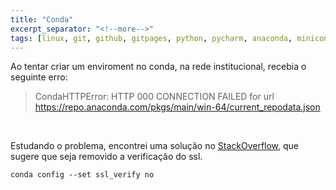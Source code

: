 ```yaml
---
title: "Conda"
excerpt_separator: "<!--more-->"
tags: [linux, git, github, gitpages, python, pycharm, anaconda, miniconda]
---
```


Ao tentar criar um enviroment no conda, na rede institucional, recebia o seguinte erro:

> CondaHTTPError: HTTP 000 CONNECTION FAILED for url <https://repo.anaconda.com/pkgs/main/win-64/current_repodata.json>

<br>

Estudando o problema, encontrei uma solução no [StackOverflow](https://stackoverflow.com/questions/42563757/conda-update-condahttperror-http-none), que sugere que seja removido a verificação do ssl.

```
conda config --set ssl_verify no
```
